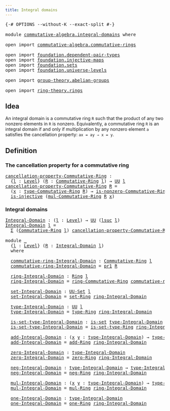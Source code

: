 ```yaml
---
title: Integral domains
---
```


<pre class="Agda"><a id="42" class="Symbol">{-#</a> <a id="46" class="Keyword">OPTIONS</a> <a id="54" class="Pragma">--without-K</a> <a id="66" class="Pragma">--exact-split</a> <a id="80" class="Symbol">#-}</a>

<a id="85" class="Keyword">module</a> <a id="92" href="commutative-algebra.integral-domains.html" class="Module">commutative-algebra.integral-domains</a> <a id="129" class="Keyword">where</a>

<a id="136" class="Keyword">open</a> <a id="141" class="Keyword">import</a> <a id="148" href="commutative-algebra.commutative-rings.html" class="Module">commutative-algebra.commutative-rings</a>

<a id="187" class="Keyword">open</a> <a id="192" class="Keyword">import</a> <a id="199" href="foundation.dependent-pair-types.html" class="Module">foundation.dependent-pair-types</a>
<a id="231" class="Keyword">open</a> <a id="236" class="Keyword">import</a> <a id="243" href="foundation.injective-maps.html" class="Module">foundation.injective-maps</a>
<a id="269" class="Keyword">open</a> <a id="274" class="Keyword">import</a> <a id="281" href="foundation.sets.html" class="Module">foundation.sets</a>
<a id="297" class="Keyword">open</a> <a id="302" class="Keyword">import</a> <a id="309" href="foundation.universe-levels.html" class="Module">foundation.universe-levels</a>

<a id="337" class="Keyword">open</a> <a id="342" class="Keyword">import</a> <a id="349" href="group-theory.abelian-groups.html" class="Module">group-theory.abelian-groups</a>

<a id="378" class="Keyword">open</a> <a id="383" class="Keyword">import</a> <a id="390" href="ring-theory.rings.html" class="Module">ring-theory.rings</a>
</pre>
## Idea

An integral domain is a commutative ring `R` such that the product of any two nonzero elements in `R` is nonzero. Equivalently, a commutative ring `R` is an integral domain if and only if multiplication by any nonzero element `a` satisfies the cancellation property: `ax = ay ⇒ x = y`.

## Definition

### The cancellation property for a commutative ring

<pre class="Agda"><a id="cancellation-property-Commutative-Ring"></a><a id="786" href="commutative-algebra.integral-domains.html#786" class="Function">cancellation-property-Commutative-Ring</a> <a id="825" class="Symbol">:</a>
  <a id="829" class="Symbol">{</a><a id="830" href="commutative-algebra.integral-domains.html#830" class="Bound">l</a> <a id="832" class="Symbol">:</a> <a id="834" href="Agda.Primitive.html#597" class="Postulate">Level</a><a id="839" class="Symbol">}</a> <a id="841" class="Symbol">(</a><a id="842" href="commutative-algebra.integral-domains.html#842" class="Bound">R</a> <a id="844" class="Symbol">:</a> <a id="846" href="commutative-algebra.commutative-rings.html#1518" class="Function">Commutative-Ring</a> <a id="863" href="commutative-algebra.integral-domains.html#830" class="Bound">l</a><a id="864" class="Symbol">)</a> <a id="866" class="Symbol">→</a> <a id="868" href="foundation-core.universe-levels.html#222" class="Primitive">UU</a> <a id="871" href="commutative-algebra.integral-domains.html#830" class="Bound">l</a>
<a id="873" href="commutative-algebra.integral-domains.html#786" class="Function">cancellation-property-Commutative-Ring</a> <a id="912" href="commutative-algebra.integral-domains.html#912" class="Bound">R</a> <a id="914" class="Symbol">=</a>
  <a id="918" class="Symbol">(</a><a id="919" href="commutative-algebra.integral-domains.html#919" class="Bound">x</a> <a id="921" class="Symbol">:</a> <a id="923" href="commutative-algebra.commutative-rings.html#1837" class="Function">type-Commutative-Ring</a> <a id="945" href="commutative-algebra.integral-domains.html#912" class="Bound">R</a><a id="946" class="Symbol">)</a> <a id="948" class="Symbol">→</a> <a id="950" href="commutative-algebra.commutative-rings.html#2292" class="Function">is-nonzero-Commutative-Ring</a> <a id="978" href="commutative-algebra.integral-domains.html#912" class="Bound">R</a> <a id="980" href="commutative-algebra.integral-domains.html#919" class="Bound">x</a> <a id="982" class="Symbol">→</a>
  <a id="986" href="foundation.injective-maps.html#1295" class="Function">is-injective</a> <a id="999" class="Symbol">(</a><a id="1000" href="commutative-algebra.commutative-rings.html#4149" class="Function">mul-Commutative-Ring</a> <a id="1021" href="commutative-algebra.integral-domains.html#912" class="Bound">R</a> <a id="1023" href="commutative-algebra.integral-domains.html#919" class="Bound">x</a><a id="1024" class="Symbol">)</a>
</pre>
### Integral domains

<pre class="Agda"><a id="Integral-Domain"></a><a id="1061" href="commutative-algebra.integral-domains.html#1061" class="Function">Integral-Domain</a> <a id="1077" class="Symbol">:</a> <a id="1079" class="Symbol">(</a><a id="1080" href="commutative-algebra.integral-domains.html#1080" class="Bound">l</a> <a id="1082" class="Symbol">:</a> <a id="1084" href="Agda.Primitive.html#597" class="Postulate">Level</a><a id="1089" class="Symbol">)</a> <a id="1091" class="Symbol">→</a> <a id="1093" href="foundation-core.universe-levels.html#222" class="Primitive">UU</a> <a id="1096" class="Symbol">(</a><a id="1097" href="Agda.Primitive.html#780" class="Primitive">lsuc</a> <a id="1102" href="commutative-algebra.integral-domains.html#1080" class="Bound">l</a><a id="1103" class="Symbol">)</a>
<a id="1105" href="commutative-algebra.integral-domains.html#1061" class="Function">Integral-Domain</a> <a id="1121" href="commutative-algebra.integral-domains.html#1121" class="Bound">l</a> <a id="1123" class="Symbol">=</a>
  <a id="1127" href="foundation-core.dependent-pair-types.html#502" class="Record">Σ</a> <a id="1129" class="Symbol">(</a><a id="1130" href="commutative-algebra.commutative-rings.html#1518" class="Function">Commutative-Ring</a> <a id="1147" href="commutative-algebra.integral-domains.html#1121" class="Bound">l</a><a id="1148" class="Symbol">)</a> <a id="1150" href="commutative-algebra.integral-domains.html#786" class="Function">cancellation-property-Commutative-Ring</a>

<a id="1190" class="Keyword">module</a> <a id="1197" href="commutative-algebra.integral-domains.html#1197" class="Module">_</a>
  <a id="1201" class="Symbol">{</a><a id="1202" href="commutative-algebra.integral-domains.html#1202" class="Bound">l</a> <a id="1204" class="Symbol">:</a> <a id="1206" href="Agda.Primitive.html#597" class="Postulate">Level</a><a id="1211" class="Symbol">}</a> <a id="1213" class="Symbol">(</a><a id="1214" href="commutative-algebra.integral-domains.html#1214" class="Bound">R</a> <a id="1216" class="Symbol">:</a> <a id="1218" href="commutative-algebra.integral-domains.html#1061" class="Function">Integral-Domain</a> <a id="1234" href="commutative-algebra.integral-domains.html#1202" class="Bound">l</a><a id="1235" class="Symbol">)</a>
  <a id="1239" class="Keyword">where</a>

  <a id="1248" href="commutative-algebra.integral-domains.html#1248" class="Function">commutative-ring-Integral-Domain</a> <a id="1281" class="Symbol">:</a> <a id="1283" href="commutative-algebra.commutative-rings.html#1518" class="Function">Commutative-Ring</a> <a id="1300" href="commutative-algebra.integral-domains.html#1202" class="Bound">l</a>
  <a id="1304" href="commutative-algebra.integral-domains.html#1248" class="Function">commutative-ring-Integral-Domain</a> <a id="1337" class="Symbol">=</a> <a id="1339" href="foundation-core.dependent-pair-types.html#592" class="Field">pr1</a> <a id="1343" href="commutative-algebra.integral-domains.html#1214" class="Bound">R</a>

  <a id="1348" href="commutative-algebra.integral-domains.html#1348" class="Function">ring-Integral-Domain</a> <a id="1369" class="Symbol">:</a> <a id="1371" href="ring-theory.rings.html#2551" class="Function">Ring</a> <a id="1376" href="commutative-algebra.integral-domains.html#1202" class="Bound">l</a>
  <a id="1380" href="commutative-algebra.integral-domains.html#1348" class="Function">ring-Integral-Domain</a> <a id="1401" class="Symbol">=</a> <a id="1403" href="commutative-algebra.commutative-rings.html#1680" class="Function">ring-Commutative-Ring</a> <a id="1425" href="commutative-algebra.integral-domains.html#1248" class="Function">commutative-ring-Integral-Domain</a>

  <a id="1461" href="commutative-algebra.integral-domains.html#1461" class="Function">set-Integral-Domain</a> <a id="1481" class="Symbol">:</a> <a id="1483" href="foundation-core.sets.html#1177" class="Function">UU-Set</a> <a id="1490" href="commutative-algebra.integral-domains.html#1202" class="Bound">l</a>
  <a id="1494" href="commutative-algebra.integral-domains.html#1461" class="Function">set-Integral-Domain</a> <a id="1514" class="Symbol">=</a> <a id="1516" href="ring-theory.rings.html#2757" class="Function">set-Ring</a> <a id="1525" href="commutative-algebra.integral-domains.html#1348" class="Function">ring-Integral-Domain</a>

  <a id="1549" href="commutative-algebra.integral-domains.html#1549" class="Function">type-Integral-Domain</a> <a id="1570" class="Symbol">:</a> <a id="1572" href="foundation-core.universe-levels.html#222" class="Primitive">UU</a> <a id="1575" href="commutative-algebra.integral-domains.html#1202" class="Bound">l</a>
  <a id="1579" href="commutative-algebra.integral-domains.html#1549" class="Function">type-Integral-Domain</a> <a id="1600" class="Symbol">=</a> <a id="1602" href="ring-theory.rings.html#2808" class="Function">type-Ring</a> <a id="1612" href="commutative-algebra.integral-domains.html#1348" class="Function">ring-Integral-Domain</a>

  <a id="1636" href="commutative-algebra.integral-domains.html#1636" class="Function">is-set-type-Integral-Domain</a> <a id="1664" class="Symbol">:</a> <a id="1666" href="foundation-core.sets.html#1099" class="Function">is-set</a> <a id="1673" href="commutative-algebra.integral-domains.html#1549" class="Function">type-Integral-Domain</a>
  <a id="1696" href="commutative-algebra.integral-domains.html#1636" class="Function">is-set-type-Integral-Domain</a> <a id="1724" class="Symbol">=</a> <a id="1726" href="ring-theory.rings.html#2858" class="Function">is-set-type-Ring</a> <a id="1743" href="commutative-algebra.integral-domains.html#1348" class="Function">ring-Integral-Domain</a>

  <a id="1767" href="commutative-algebra.integral-domains.html#1767" class="Function">add-Integral-Domain</a> <a id="1787" class="Symbol">:</a> <a id="1789" class="Symbol">(</a><a id="1790" href="commutative-algebra.integral-domains.html#1790" class="Bound">x</a> <a id="1792" href="commutative-algebra.integral-domains.html#1792" class="Bound">y</a> <a id="1794" class="Symbol">:</a> <a id="1796" href="commutative-algebra.integral-domains.html#1549" class="Function">type-Integral-Domain</a><a id="1816" class="Symbol">)</a> <a id="1818" class="Symbol">→</a> <a id="1820" href="commutative-algebra.integral-domains.html#1549" class="Function">type-Integral-Domain</a>
  <a id="1843" href="commutative-algebra.integral-domains.html#1767" class="Function">add-Integral-Domain</a> <a id="1863" class="Symbol">=</a> <a id="1865" href="ring-theory.rings.html#3153" class="Function">add-Ring</a> <a id="1874" href="commutative-algebra.integral-domains.html#1348" class="Function">ring-Integral-Domain</a>

  <a id="1898" href="commutative-algebra.integral-domains.html#1898" class="Function">zero-Integral-Domain</a> <a id="1919" class="Symbol">:</a> <a id="1921" href="commutative-algebra.integral-domains.html#1549" class="Function">type-Integral-Domain</a>
  <a id="1944" href="commutative-algebra.integral-domains.html#1898" class="Function">zero-Integral-Domain</a> <a id="1965" class="Symbol">=</a> <a id="1967" href="ring-theory.rings.html#5170" class="Function">zero-Ring</a> <a id="1977" href="commutative-algebra.integral-domains.html#1348" class="Function">ring-Integral-Domain</a>

  <a id="2001" href="commutative-algebra.integral-domains.html#2001" class="Function">neg-Integral-Domain</a> <a id="2021" class="Symbol">:</a> <a id="2023" href="commutative-algebra.integral-domains.html#1549" class="Function">type-Integral-Domain</a> <a id="2044" class="Symbol">→</a> <a id="2046" href="commutative-algebra.integral-domains.html#1549" class="Function">type-Integral-Domain</a>
  <a id="2069" href="commutative-algebra.integral-domains.html#2001" class="Function">neg-Integral-Domain</a> <a id="2089" class="Symbol">=</a> <a id="2091" href="ring-theory.rings.html#5990" class="Function">neg-Ring</a> <a id="2100" href="commutative-algebra.integral-domains.html#1348" class="Function">ring-Integral-Domain</a>

  <a id="2124" href="commutative-algebra.integral-domains.html#2124" class="Function">mul-Integral-Domain</a> <a id="2144" class="Symbol">:</a> <a id="2146" class="Symbol">(</a><a id="2147" href="commutative-algebra.integral-domains.html#2147" class="Bound">x</a> <a id="2149" href="commutative-algebra.integral-domains.html#2149" class="Bound">y</a> <a id="2151" class="Symbol">:</a> <a id="2153" href="commutative-algebra.integral-domains.html#1549" class="Function">type-Integral-Domain</a><a id="2173" class="Symbol">)</a> <a id="2175" class="Symbol">→</a> <a id="2177" href="commutative-algebra.integral-domains.html#1549" class="Function">type-Integral-Domain</a>
  <a id="2200" href="commutative-algebra.integral-domains.html#2124" class="Function">mul-Integral-Domain</a> <a id="2220" class="Symbol">=</a> <a id="2222" href="ring-theory.rings.html#6590" class="Function">mul-Ring</a> <a id="2231" href="commutative-algebra.integral-domains.html#1348" class="Function">ring-Integral-Domain</a>

  <a id="2255" href="commutative-algebra.integral-domains.html#2255" class="Function">one-Integral-Domain</a> <a id="2275" class="Symbol">:</a> <a id="2277" href="commutative-algebra.integral-domains.html#1549" class="Function">type-Integral-Domain</a>
  <a id="2300" href="commutative-algebra.integral-domains.html#2255" class="Function">one-Integral-Domain</a> <a id="2320" class="Symbol">=</a> <a id="2322" href="ring-theory.rings.html#8018" class="Function">one-Ring</a> <a id="2331" href="commutative-algebra.integral-domains.html#1348" class="Function">ring-Integral-Domain</a>
</pre>